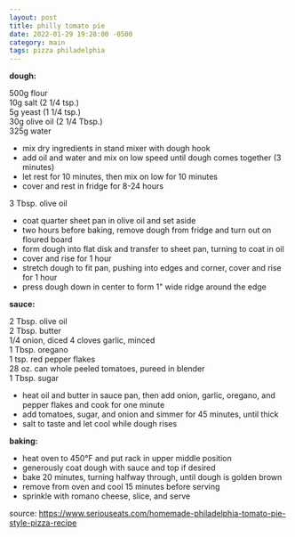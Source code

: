 ```yaml
---
layout: post
title: philly tomato pie
date: 2022-01-29 19:28:00 -0500
category: main
tags: pizza philadelphia
---
```


**dough:**

500g flour  
10g salt (2 1/4 tsp.)  
5g yeast (1 1/4 tsp.)  
30g olive oil (2 1/4 Tbsp.)  
325g water  
* mix dry ingredients in stand mixer with dough hook
* add oil and water and mix on low speed until dough comes together (3 minutes)
* let rest for 10 minutes, then mix on low for 10 minutes
* cover and rest in fridge for 8-24 hours

3 Tbsp. olive oil  
* coat quarter sheet pan in olive oil and set aside
* two hours before baking, remove dough from fridge and turn out on floured board
* form dough into flat disk and transfer to sheet pan, turning to coat in oil
* cover and rise for 1 hour
* stretch dough to fit pan, pushing into edges and corner, cover and rise for 1 hour
* press dough down in center to form 1" wide ridge around the edge

**sauce:**

2 Tbsp. olive oil  
2 Tbsp. butter  
1/4 onion, diced
4 cloves garlic, minced  
1 Tbsp. oregano  
1 tsp. red pepper flakes  
28 oz. can whole peeled tomatoes, pureed in blender  
1 Tbsp. sugar  
* heat oil and butter in sauce pan, then add onion, garlic, oregano, and pepper flakes and cook
  for one minute
* add tomatoes, sugar, and onion and simmer for 45 minutes, until thick
* salt to taste and let cool while dough rises

**baking:**

* heat oven to 450°F and put rack in upper middle position
* generously coat dough with sauce and top if desired
* bake 20 minutes, turning halfway through, until dough is golden brown
* remove from oven and cool 15 minutes before serving
* sprinkle with romano cheese, slice, and serve

source: <https://www.seriouseats.com/homemade-philadelphia-tomato-pie-style-pizza-recipe>
